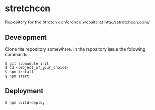 stretchcon
==========

Repository for the Stretch conference website at http://stretchcon.com/

## Development

Clone the repository somewhere. In the repository issue the following commands:

    $ git submodule init
    $ cd <project_of_your_choice>
    $ npm install
    $ npm start

## Deployment

    $ npm build-deploy
